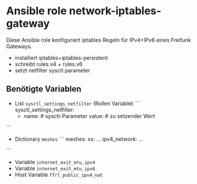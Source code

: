 # Ansible role network-iptables-gateway

Diese Ansible role konfiguriert iptables Regeln für IPv4+IPv6 eines Freifunk Gateways.

- installiert iptables+iptables-persistent
- schreibt rules.v4 + rules.v6
- setzt netfilter sysctl parameter

## Benötigte Variablen

- List `sysctl_settings_netfilter` (Rollen Variable)
´´´
sysctl_settings_netfilter:
  - name:       # sysctl-Parameter
    value:      # zu setzender Wert

´´´
- Dictionary `meshes`
´´´
meshes:
  xx:
...
    ipv4_network:
...

´´´
- Variable `internet_exit_mtu_ipv4`
- Variable `internet_exit_mtu_ipv6`
- Host Variable `ffrl_public_ipv4_nat`
